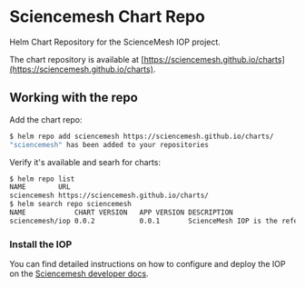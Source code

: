 # Sciencemesh Chart Repo

Helm Chart Repository for the ScienceMesh IOP project.

The chart repository is available at [https://sciencemesh.github.io/charts](https://sciencemesh.github.io/charts).

## Working with the repo

Add the chart repo:

```bash
$ helm repo add sciencemesh https://sciencemesh.github.io/charts/
"sciencemesh" has been added to your repositories
```

Verify it's available and searh for charts:

```bash
$ helm repo list
NAME       	URL
sciencemesh	https://sciencemesh.github.io/charts/
$ helm search repo sciencemesh
NAME           	CHART VERSION	APP VERSION	DESCRIPTION
sciencemesh/iop	0.0.2        	0.0.1      	ScienceMesh IOP is the reference Federated Scie...
```

### Install the IOP

You can find detailed instructions on how to configure and deploy the IOP on the [Sciencemesh developer docs](https://developer.sciencemesh.io/docs/technical-documentation/iop/deployment/kubernetes/).
